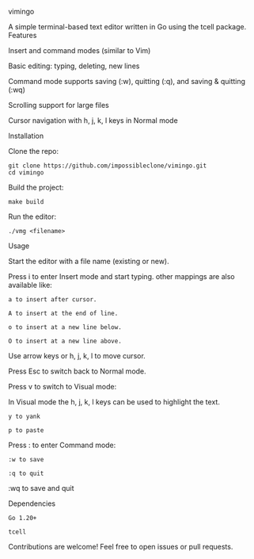 vimingo

A simple terminal-based text editor written in Go using the tcell package.
Features

Insert and command modes (similar to Vim)

Basic editing: typing, deleting, new lines

Command mode supports saving (:w), quitting (:q), and saving & quitting (:wq)

Scrolling support for large files

Cursor navigation with h, j, k, l keys in Normal mode

Installation

Clone the repo:

    git clone https://github.com/impossibleclone/vimingo.git
    cd vimingo

Build the project:

    make build

Run the editor:

    ./vmg <filename>

Usage

Start the editor with a file name (existing or new).

Press i to enter Insert mode and start typing.
other mappings are also available like:

    a to insert after cursor.

    A to insert at the end of line.

    o to insert at a new line below.

    O to insert at a new line above.

Use arrow keys or h, j, k, l to move cursor.

Press Esc to switch back to Normal mode.

Press v to switch to Visual mode:

In Visual mode the h, j, k, l keys can be used to highlight the text.

    y to yank

    p to paste

Press : to enter Command mode:

    :w to save

    :q to quit

:wq to save and quit

Dependencies

    Go 1.20+

    tcell

Contributions are welcome! Feel free to open issues or pull requests.
